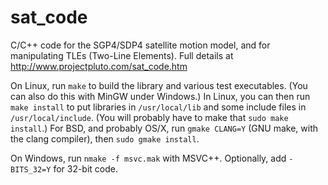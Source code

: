 # sat_code

C/C++ code for the SGP4/SDP4 satellite motion model,  and for manipulating TLEs
(Two-Line Elements). Full details at http://www.projectpluto.com/sat_code.htm

On Linux,  run `make` to build the library and various test executables.
(You can also do this with MinGW under Windows.)  In Linux,  you
can then run `make install` to put libraries in `/usr/local/lib` and some
include files in `/usr/local/include`.  (You will probably have to make that
`sudo make install`.)  For BSD,  and probably OS/X,  run `gmake CLANG=Y`
(GNU make,  with the clang compiler),  then `sudo gmake install`.

On Windows,  run `nmake -f msvc.mak` with MSVC++.  Optionally,  add
`-BITS_32=Y` for 32-bit code.
